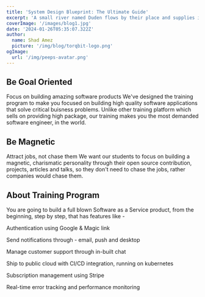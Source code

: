 ```yaml
---
title: 'System Design Blueprint: The Ultimate Guide'
excerpt: 'A small river named Duden flows by their place and supplies it with the necessary regelialia.'
coverImage: '/images/blog1.jpg'
date: '2024-01-26T05:35:07.322Z'
author:
  name: Shad Amez
  picture: '/img/blog/torqbit-logo.png'
ogImage:
  url: '/img/peeps-avatar.png'
---
```


## Be Goal Oriented

Focus on building amazing software products
We've designed the training program to make you focused on building high quality software applications that solve critical buisness problems.
Unlike other training platform which sells on providing high package, our training makes you the most demanded software engineer, in the world.

## Be Magnetic

Attract jobs, not chase them
We want our students to focus on building a magnetic, charismatic personality through their open source contribution, projects, articles and talks, so they don't need to chase the jobs, rather companies would chase them.

## About Training Program

You are going to build a full blown Software as a Service product, from the beginning, step by step, that has features like -

Authentication using Google & Magic link

Send notifications through - email, push and desktop

Manage customer support through in-built chat

Ship to public cloud with CI/CD integration, running on kubernetes

Subscription management using Stripe

Real-time error tracking and performance monitoring
